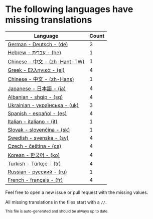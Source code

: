 # The following languages have missing translations
Language|Count
-|-
[German - Deutsch - (de)](Calendr/Assets/de.lproj/Localizable.strings)|3
[Hebrew - עברית - (he)](Calendr/Assets/he.lproj/Localizable.strings)|1
[Chinese - 中文 - (zh-Hant-TW)](Calendr/Assets/zh-Hant-TW.lproj/Localizable.strings)|1
[Greek - Ελληνικά - (el)](Calendr/Assets/el.lproj/Localizable.strings)|4
[Chinese - 中文 - (zh-Hans)](Calendr/Assets/zh-Hans.lproj/Localizable.strings)|1
[Japanese - 日本語 - (ja)](Calendr/Assets/ja.lproj/Localizable.strings)|4
[Albanian - shqip - (sq)](Calendr/Assets/sq.lproj/Localizable.strings)|4
[Ukrainian - українська - (uk)](Calendr/Assets/uk.lproj/Localizable.strings)|3
[Spanish - español - (es)](Calendr/Assets/es.lproj/Localizable.strings)|4
[Italian - italiano - (it)](Calendr/Assets/it.lproj/Localizable.strings)|1
[Slovak - slovenčina - (sk)](Calendr/Assets/sk.lproj/Localizable.strings)|1
[Swedish - svenska - (sv)](Calendr/Assets/sv.lproj/Localizable.strings)|4
[Czech - čeština - (cs)](Calendr/Assets/cs.lproj/Localizable.strings)|4
[Korean - 한국어 - (ko)](Calendr/Assets/ko.lproj/Localizable.strings)|4
[Turkish - Türkçe - (tr)](Calendr/Assets/tr.lproj/Localizable.strings)|4
[Russian - русский - (ru)](Calendr/Assets/ru.lproj/Localizable.strings)|1
[French - français - (fr)](Calendr/Assets/fr.lproj/Localizable.strings)|4

Feel free to open a new issue or pull request with the missing values.

All missing translations in the files start with a `//`.

<sub>This file is auto-generated and should be always up to date.</sub>

